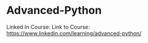 # Advanced-Python
Linked In Course: Link to Course: https://www.linkedin.com/learning/advanced-python/
